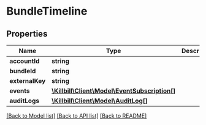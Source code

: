 # BundleTimeline

## Properties
Name | Type | Description | Notes
------------ | ------------- | ------------- | -------------
**accountId** | **string** |  | [optional] 
**bundleId** | **string** |  | [optional] 
**externalKey** | **string** |  | [optional] 
**events** | [**\Killbill\Client\Model\EventSubscription[]**](EventSubscription.md) |  | [optional] 
**auditLogs** | [**\Killbill\Client\Model\AuditLog[]**](AuditLog.md) |  | [optional] 

[[Back to Model list]](../README.md#documentation-for-models) [[Back to API list]](../README.md#documentation-for-api-endpoints) [[Back to README]](../README.md)

